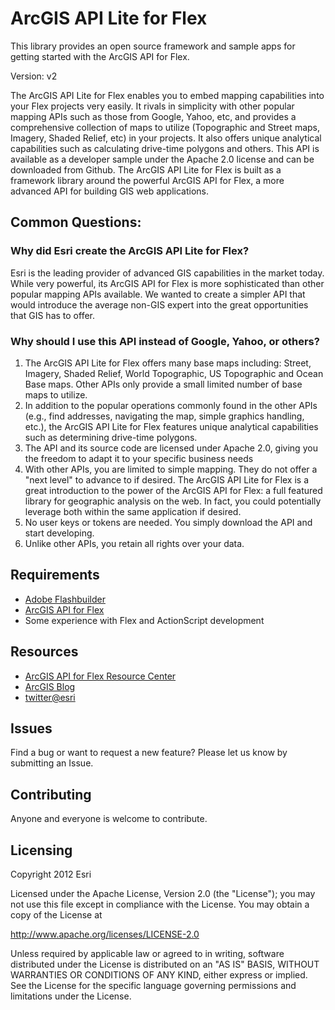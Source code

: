# ArcGIS API Lite for Flex

This library provides an open source framework and sample apps for getting started with the ArcGIS API for Flex.

Version: v2

The ArcGIS API Lite for Flex enables you to embed mapping capabilities into
your Flex projects very easily. It rivals in simplicity with other popular mapping
APIs such as those from Google, Yahoo, etc, and provides a comprehensive collection of
maps to utilize (Topographic and Street maps, Imagery, Shaded Relief, etc) in your
projects. It also offers unique analytical capabilities such as calculating drive-time polygons and others.
This API is available as a developer sample under the Apache 2.0 license and can
be downloaded from Github. The ArcGIS API Lite for Flex is built as a framework library around the
powerful ArcGIS API for Flex, a more advanced API for building GIS web applications.

## Common Questions:

### Why did Esri create the ArcGIS API Lite for Flex?

Esri is the leading provider of advanced GIS capabilities in the market today.
While very powerful, its ArcGIS API for Flex is more sophisticated than other popular
mapping APIs available. We wanted to create a simpler API that would introduce the
average non-GIS expert into the great opportunities that GIS has to offer.

### Why should I use this API instead of Google, Yahoo, or others?

1. The ArcGIS API Lite for Flex offers many base maps including: Street, Imagery,
   Shaded Relief, World Topographic, US Topographic and Ocean Base maps. Other APIs only provide
   a small limited number of base maps to utilize.
2. In addition to the popular operations commonly found in the other APIs (e.g., find
   addresses, navigating the map, simple graphics handling, etc.), the ArcGIS API Lite
   for Flex features unique analytical capabilities such as determining drive-time polygons.
3. The API and its source code are licensed under Apache 2.0, giving you the freedom to
   adapt it to your specific business needs
4. With other APIs, you are limited to simple mapping. They do not offer a "next level"
   to advance to if desired. The ArcGIS API Lite for Flex is a great introduction to the
   power of the ArcGIS API for Flex: a full featured library for geographic analysis on the web.
   In fact, you could potentially leverage both within the same application if desired.
5. No user keys or tokens are needed. You simply download the API and start developing.
6. Unlike other APIs, you retain all rights over your data.

## Requirements

* [Adobe Flashbuilder](http://www.adobe.com/products/flash-builder.html)
* [ArcGIS API for Flex](http://resources.arcgis.com/en/communities/flex-api/)
* Some experience with Flex and ActionScript development

## Resources

* [ArcGIS API for Flex Resource Center](http://resources.arcgis.com/en/communities/flex-api/)
* [ArcGIS Blog](http://blogs.esri.com/esri/arcgis/)
* [twitter@esri](http://twitter.com/esri)


## Issues

Find a bug or want to request a new feature?  Please let us know by submitting an Issue.

## Contributing

Anyone and everyone is welcome to contribute. 

## Licensing
Copyright 2012 Esri

Licensed under the Apache License, Version 2.0 (the "License");
you may not use this file except in compliance with the License.
You may obtain a copy of the License at

   http://www.apache.org/licenses/LICENSE-2.0

Unless required by applicable law or agreed to in writing, software
distributed under the License is distributed on an "AS IS" BASIS,
WITHOUT WARRANTIES OR CONDITIONS OF ANY KIND, either express or implied.
See the License for the specific language governing permissions and
limitations under the License.

